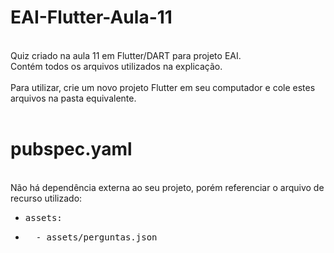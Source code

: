 # EAI-Flutter-Aula-11
<br>
Quiz criado na aula 11 em Flutter/DART para projeto EAI.<br>
Contém todos os arquivos utilizados na explicação.<br><br>
Para utilizar, crie um novo projeto Flutter em seu computador e cole estes arquivos na pasta equivalente.
<br><br>

# pubspec.yaml
<br>
Não há dependência externa ao seu projeto, porém referenciar o arquivo de recurso utilizado:
<ul>
  <li><pre>assets:</pre></li>
  <li><pre>  - assets/perguntas.json</pre></li>
</ul>
